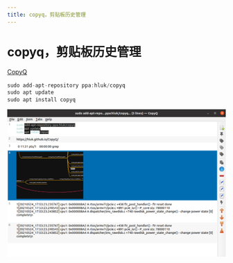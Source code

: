 ```yaml
---
title: copyq，剪贴板历史管理
---
```


# copyq，剪贴板历史管理

[CopyQ](https://hluk.github.io/CopyQ/)

```c
sudo add-apt-repository ppa:hluk/copyq
sudo apt update
sudo apt install copyq
```

![copyq%EF%BC%8C%E5%89%AA%E8%B4%B4%E6%9D%BF%E5%8E%86%E5%8F%B2%E7%AE%A1%E7%90%86/Untitled.png](copyq%EF%BC%8C%E5%89%AA%E8%B4%B4%E6%9D%BF%E5%8E%86%E5%8F%B2%E7%AE%A1%E7%90%86/Untitled.png)